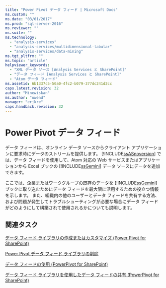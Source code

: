 ```yaml
---
title: "Power Pivot データ フィード | Microsoft Docs"
ms.custom: ""
ms.date: "03/01/2017"
ms.prod: "sql-server-2016"
ms.reviewer: ""
ms.suite: ""
ms.technology: 
  - "analysis-services"
  - "analysis-services/multidimensional-tabular"
  - "analysis-services/data-mining"
ms.tgt_pltfrm: ""
ms.topic: "article"
helpviewer_keywords: 
  - "XML データ ソース [Analysis Services と SharePoint]"
  - "データ フィード [Analysis Services と SharePoint]"
  - "Atom データ フィード"
ms.assetid: 6b1337c5-50a0-4fc2-b079-377dc241d2cc
caps.latest.revision: 32
author: "Minewiskan"
ms.author: "owend"
manager: "erikre"
caps.handback.revision: 32
---
```

# Power Pivot データ フィード
  データ フィードは、オンライン データ ソースからクライアント アプリケーションに要求時にデータのストリームを提供します。 [!INCLUDE[ssASnoversion](../../includes/ssasnoversion-md.md)] では、データ フィードを使用して、Atom 対応の Web サービスまたはアプリケーションから Excel ブックの [!INCLUDE[ssGemini](../../includes/ssgemini-md.md)] データ ソースにデータを追加できます。  
  
 ここでは、企業またはワークグループの既存のデータを [!INCLUDE[ssGemini](../../includes/ssgemini-md.md)] ブックに取り込むためにデータ フィードを最大限に活用するための役立つ情報を示します。 また、組織内の他のユーザーとデータ フィードを共有する方法、および問題が発生してトラブルシューティングが必要な場合にデータ フィードがどのようにして構築されて使用されるかについても説明します。  
  
## 関連タスク  
 [データ フィード ライブラリの作成またはカスタマイズ (Power Pivot for SharePoint)](../../analysis-services/power-pivot-sharepoint/create-or-customize-a-data-feed-library-power-pivot-for-sharepoint.md)  
  
 [Power Pivot データ フィード ライブラリの削除](../../analysis-services/power-pivot-sharepoint/delete-a-power-pivot-data-feed-library.md)  
  
 [データ フィードの使用 (PowerPivot for SharePoint)](../../analysis-services/power-pivot-sharepoint/use-data-feeds-power-pivot-for-sharepoint.md)  
  
 [データ フィード ライブラリを使用したデータ フィードの共有 (PowerPivot for SharePoint)](../../analysis-services/power-pivot-sharepoint/share-data-feeds-using-a-data-feed-library-power-pivot-for-sharepoint.md)  
  
  